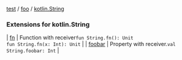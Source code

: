 [test](../../index.md) / [foo](../index.md) / [kotlin.String](./index.md)

### Extensions for kotlin.String

| [fn](fn.md) | Function with receiver`fun String.fn(): Unit`<br>`fun String.fn(x: Int): Unit` |
| [foobar](foobar.md) | Property with receiver.`val String.foobar: Int` |

